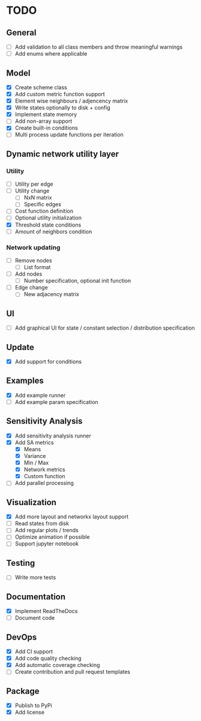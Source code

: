 # TODO

## General
- [ ] Add validation to all class members and throw meaningful warnings
- [ ] Add enums where applicable

## Model
- [x] Create scheme class
- [x] Add custom metric function support
- [x] Element wise neighbours / adjencency matrix
- [x] Write states optionally to disk + config
- [x] Implement state memory
- [ ] Add non-array support
- [x] Create built-in conditions
- [ ] Multi process update functions per iteration

## Dynamic network utility layer
### Utility
- [ ] Utility per edge
- [ ] Utility change
  - [ ] NxN matrix
  - [ ] Specific edges
- [ ] Cost function definition
- [ ] Optional utility initialization 
- [x] Threshold state conditions
- [ ] Amount of neighbors condition

### Network updating
- [ ] Remove nodes
  - [ ] List format
- [ ] Add nodes
  - [ ] Number specification, optional init function
- [ ] Edge change
  - [ ] New adjacency matrix

## UI
- [ ] Add graphical UI for state / constant selection / distribution specification

## Update
- [x] Add support for conditions

## Examples
- [x] Add example runner
- [ ] Add example param specification

## Sensitivity Analysis
- [x] Add sensitivity analysis runner
- [x] Add SA metrics
  - [x] Means
  - [x] Variance
  - [x] Min / Max
  - [x] Network metrics
  - [x] Custom function
- [ ] Add parallel processing

## Visualization
- [x] Add more layout and networkx layout support
- [ ] Read states from disk
- [ ] Add regular plots / trends
- [ ] Optimize animation if possible
- [ ] Support jupyter notebook

## Testing
- [ ] Write more tests

## Documentation
- [x] Implement ReadTheDocs
- [ ] Document code

## DevOps
- [x] Add CI support
- [x] Add code quality checking
- [x] Add automatic coverage checking
- [ ] Create contribution and pull request templates

## Package
- [x] Publish to PyPi
- [x] Add license